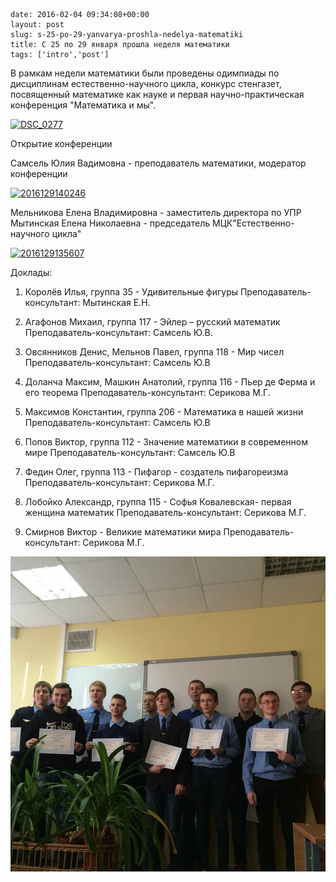 ```
date: 2016-02-04 09:34:08+00:00
layout: post
slug: s-25-po-29-yanvarya-proshla-nedelya-matematiki
title: С 25 по 29 января прошла неделя математики
tags: ['intro','post']
```

В рамкам недели математики были проведены одимпиады по дисциплинам естественно-научного цикла, конкурс стенгазет, посвященный математике как науке и первая научно-практическая конференция "Математика и мы".

[![DSC_0277](/images/DSC_0277-1024x576.jpg)](/images/DSC_0277.jpg)

Открытие конференции

Самсель Юлия Вадимовна - преподаватель математики, модератор конференции

[![2016129140246](/images/2016129140246-576x1024.jpg)](/images/2016129140246.jpg)

Мельникова Елена Владимировна - заместитель директора по УПР Мытинская Елена Николаевна - председатель МЦК"Естественно-научного цикла"

[![2016129135607](/images/2016129135607-576x1024.jpg)](/images/2016129135607.jpg)

Доклады:

1.	Королёв Илья, группа 35 - Удивительные фигуры Преподаватель-консультант: Мытинская Е.Н.

2.	Агафонов Михаил, группа 117 - Эйлер – русский математик Преподаватель-консультант: Самсель Ю.В.

3.	Овсянников Денис, Мельнов Павел, группа 118 - Мир чисел Преподаватель-консультант: Самсель Ю.В

4.	Доланча Максим, Машкин Анатолий, группа 116 - Пьер де Ферма и его теорема Преподаватель-консультант: Серикова М.Г.

5.	Максимов Константин, группа 206 - Математика в нашей жизни Преподаватель-консультант: Самсель Ю.В

6.	Попов Виктор, группа 112 - Значение математики в современном мире Преподаватель-консультант: Самсель Ю.В

7.	Федин Олег, группа 113 - Пифагор - создатель пифагореизма Преподаватель-консультант: Серикова М.Г.

8.	Лобойко Александр, группа 115 - Софья Ковалевская- первая женщина математик Преподаватель-консультант: Серикова М.Г.

9.	Смирнов Виктор - Великие математики мира Преподаватель-консультант: Серикова М.Г.

[![IMG_8319](/images/IMG_8319.jpg)](/images/IMG_8319.jpg)
